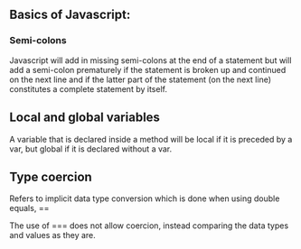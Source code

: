 Basics of Javascript:
--

<h3>Semi-colons</h3>

Javascript will add in missing semi-colons at the end of a statement but will add a semi-colon prematurely if the statement is broken up and continued on the next line and if the latter part of the statement (on the next line) constitutes a complete statement by itself.

Local and global variables
--
A variable that is declared inside a method will be local if it is preceded by a var, but global if it is declared without a var.

Type coercion
--
Refers to implicit data type conversion which is done when using double equals, ==

The use of === does not allow coercion, instead comparing the data types and values as they are.
